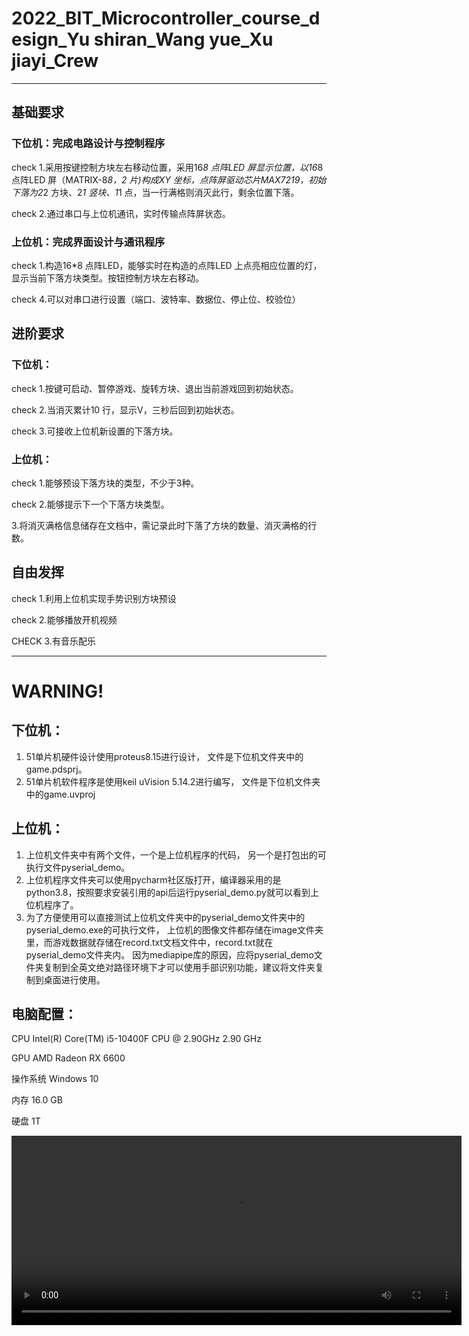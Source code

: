# 2022_BIT_Microcontroller_course_design_Yu shiran_Wang yue_Xu jiayi_Crew
---
## 基础要求
### 下位机：完成电路设计与控制程序
check 1.采用按键控制方块左右移动位置，采用16*8 点阵LED 屏显示位置，以16*8 点阵LED 屏（MATRIX-8*8，2 片)构成XY 坐标，点阵屏驱动芯片MAX7219，初始下落为2*2 方块、2*1 竖块、1*1 点，当一行满格则消灭此行，剩余位置下落。

check 2.通过串口与上位机通讯，实时传输点阵屏状态。
### 上位机：完成界面设计与通讯程序
check 1.构造16*8 点阵LED，能够实时在构造的点阵LED 上点亮相应位置的灯，显示当前下落方块类型。按钮控制方块左右移动。

check 4.可以对串口进行设置（端口、波特率、数据位、停止位、校验位）

## 进阶要求

### 下位机：
check 1.按键可启动、暂停游戏、旋转方块、退出当前游戏回到初始状态。

check 2.当消灭累计10 行，显示V，三秒后回到初始状态。

check 3.可接收上位机新设置的下落方块。

### 上位机：
check 1.能够预设下落方块的类型，不少于3种。

check 2.能够提示下一个下落方块类型。

3.将消灭满格信息储存在文档中，需记录此时下落了方块的数量、消灭满格的行数。

## 自由发挥
check 1.利用上位机实现手势识别方块预设

check 2.能够播放开机视频

CHECK 3.有音乐配乐

---
# WARNING!
## 下位机：
1. 51单片机硬件设计使用proteus8.15进行设计，
文件是下位机文件夹中的game.pdsprj。
2. 51单片机软件程序是使用keil uVision 5.14.2进行编写，
文件是下位机文件夹中的game.uvproj

## 上位机：
1. 上位机文件夹中有两个文件，一个是上位机程序的代码，
另一个是打包出的可执行文件pyserial_demo。
2. 上位机程序文件夹可以使用pycharm社区版打开，编译器采用的是python3.8，按照要求安装引用的api后运行pyserial_demo.py就可以看到上位机程序了。
3. 为了方便使用可以直接测试上位机文件夹中的pyserial_demo文件夹中的pyserial_demo.exe的可执行文件，
上位机的图像文件都存储在image文件夹里，而游戏数据就存储在record.txt文档文件中，record.txt就在pyserial_demo文件夹内。
因为mediapipe库的原因，应将pyserial_demo文件夹复制到全英文绝对路径环境下才可以使用手部识别功能，建议将文件夹复制到桌面进行使用。

## 电脑配置：
CPU	Intel(R) Core(TM) i5-10400F CPU @ 2.90GHz   2.90 GHz

GPU AMD Radeon RX 6600

操作系统 Windows 10

内存 16.0 GB

硬盘 1T

<video width="720" height="303" controls> 
<source src="https://vodkgeyttp9.vod.126.net/cloudmusic/obj/wo7DlMODw6fDi2jDiMK-/23733565382/f8f9/202303175635/2b3533fc786760542bed95939d0b6ccb.mp4?ts=1672744481&rid=9D90EF6F51522840542AB408CFAC6580&rl=3&rs=vYbbHTDUniPKvLnvSeQdUYlXfVIwdedo&sign=d15d153747b1d14d1024b7285c25f2a9&ext=lR2jsG9ACqG%2FSB9XbpWniXsE0%2FibfDSbPnn4e6pX2YtVg2EmpOHLUbvEZqFjBeGLP2Xk1Vh8JjqvqdYbwU02PEXcxmMIkD%2BDoNBdsoI3RNR7FBh0o3Hr3PzKU4AXAZjzp4AVtrRd%2B5tc6zDFvEBw5MzVNZY5VgTVEgEEHgGeu1YoTCL61Vkc5rLYVmrfNmb47Ci2lizGvb5w8JVWH97QvXWdclFj3DfG05UvH3Ia6mW3ME%2FtkPUaupAqrSaN8qRDhHRCeThXz8zURC8mkslnt1Xxkz%2FPZ%2FPZXjOyAENAxaDxGlyYqm3w0aTWrSJxfJEvdgi1mUsJ6TSDN6%2Bl6BSTZfZNCL%2B9jbDPpFKxTEejbsjigHg0Vy9St7iyeEBN0te3nLIcVlUPso2S%2B%2Bnj%2BTNAbN7uiAVPYUYW2Pb6PMrDB6NoRIozCji1fX15XsRZeK2lDviExpKFsRKKElIn5CBbr2P6%2BAt7HGirN6fdikWY5O6zxfQHyV4YANvm54GjghmO4Y2Ee0XDh2KLjbnSl0mbx3ckQRXeChqBXpyRepLRg9s%3D" type="video/mp4" controls="controls">
</video>

